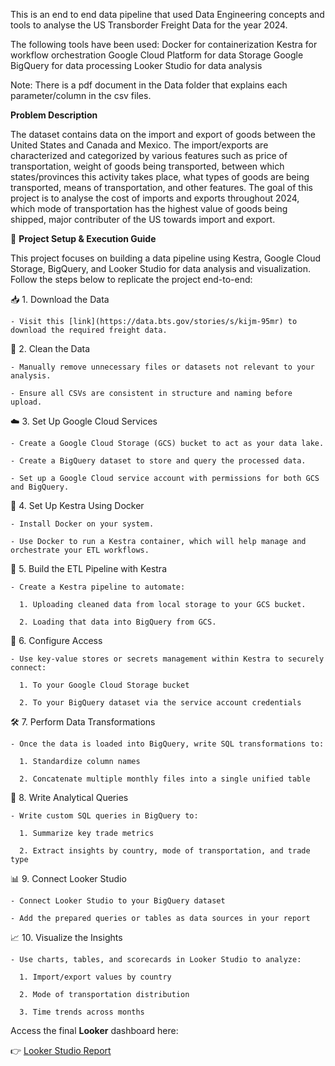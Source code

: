 This is an end to end data pipeline that used Data Engineering concepts and tools to analyse the US Transborder Freight Data for the year 2024.

The following tools have been used:
Docker for containerization
Kestra for workflow orchestration
Google Cloud Platform for data Storage
Google BigQuery for data processing 
Looker Studio for data analysis


Note: There is a pdf document in the Data folder that explains each parameter/column in the csv files.

**Problem Description**

The dataset contains data on the import and export of goods between the United States and Canada and Mexico. The import/exports are characterized and categorized by various features such as price of transportation, weight of goods being transported, between which states/provinces this activity takes place, what types of goods are being transported, means of transportation, and other features. The goal of this project is to analyse the cost of imports and exports throughout 2024, which mode of transportation has the highest value of goods being shipped, major contributer of the US towards import and export.

🚀 **Project Setup & Execution Guide**

This project focuses on building a data pipeline using Kestra, Google Cloud Storage, BigQuery, and Looker Studio for data analysis and visualization. Follow the steps below to replicate the project end-to-end:

📥 1. Download the Data

    - Visit this [link](https://data.bts.gov/stories/s/kijm-95mr) to download the required freight data.

🧹 2. Clean the Data

    - Manually remove unnecessary files or datasets not relevant to your analysis.
    
    - Ensure all CSVs are consistent in structure and naming before upload.

☁️ 3. Set Up Google Cloud Services

    - Create a Google Cloud Storage (GCS) bucket to act as your data lake.
    
    - Create a BigQuery dataset to store and query the processed data.
    
    - Set up a Google Cloud service account with permissions for both GCS and BigQuery.

🐳 4. Set Up Kestra Using Docker

    - Install Docker on your system.
    
    - Use Docker to run a Kestra container, which will help manage and orchestrate your ETL workflows.

🔄 5. Build the ETL Pipeline with Kestra

    - Create a Kestra pipeline to automate:
    
      1. Uploading cleaned data from local storage to your GCS bucket.
      
      2. Loading that data into BigQuery from GCS.

🔐 6. Configure Access

    - Use key-value stores or secrets management within Kestra to securely connect:
    
      1. To your Google Cloud Storage bucket
      
      2. To your BigQuery dataset via the service account credentials

🛠️ 7. Perform Data Transformations

    - Once the data is loaded into BigQuery, write SQL transformations to:
    
      1. Standardize column names
      
      2. Concatenate multiple monthly files into a single unified table

🧾 8. Write Analytical Queries

    - Write custom SQL queries in BigQuery to:
    
      1. Summarize key trade metrics
      
      2. Extract insights by country, mode of transportation, and trade type

📊 9. Connect Looker Studio

    - Connect Looker Studio to your BigQuery dataset
    
    - Add the prepared queries or tables as data sources in your report

📈 10. Visualize the Insights

    - Use charts, tables, and scorecards in Looker Studio to analyze:
    
      1. Import/export values by country
      
      2. Mode of transportation distribution
      
      3. Time trends across months

Access the final **Looker** dashboard here:

👉 [Looker Studio Report](https://lookerstudio.google.com/reporting/2171fb13-01c7-4e6d-bb76-62f2b5bb964b)

